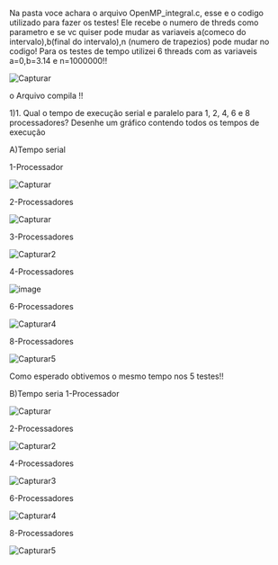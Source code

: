 Na pasta voce achara o arquivo OpenMP_integral.c, esse e o codigo utilizado para fazer os testes!
Ele recebe o numero de threds como parametro e se vc quiser pode mudar as variaveis a(comeco do intervalo),b(final do intervalo),n (numero de trapezios) pode mudar no codigo!
Para os testes de tempo utilizei 6 threads com as variaveis a=0,b=3.14 e n=1000000!!

![Capturar](https://github.com/chesco502/Computa-o-paralela/assets/97119222/64746830-9f63-4f54-a0eb-82cc587c45d1)

o Arquivo compila !!

1)1. Qual o tempo de execução serial e paralelo para 1, 2, 4, 6 e 8 processadores? Desenhe um gráfico contendo todos os tempos de execução

A)Tempo serial

1-Processador

![Capturar](https://github.com/chesco502/Computa-o-paralela/assets/97119222/ace05c3c-b6f7-4deb-8059-390b4a7c930d)

2-Processadores
      
![Capturar](https://github.com/chesco502/Computa-o-paralela/assets/97119222/ace05c3c-b6f7-4deb-8059-390b4a7c930d)

3-Processadores
      
![Capturar2](https://github.com/chesco502/Computa-o-paralela/assets/97119222/eb493796-4107-462e-b140-07d917110970)

4-Processadores
      
![image](https://github.com/chesco502/Computa-o-paralela/assets/97119222/f79d8c0d-d762-4c58-8549-33374c1362ce)


6-Processadores
      
![Capturar4](https://github.com/chesco502/Computa-o-paralela/assets/97119222/57973896-766f-4f90-a750-c494d39dd27f)

8-Processadores
      
![Capturar5](https://github.com/chesco502/Computa-o-paralela/assets/97119222/6daa4d60-c965-40c1-a00e-1080a0a971cc)

Como esperado obtivemos o mesmo tempo nos 5 testes!!

B)Tempo seria
1-Processador
      
![Capturar](https://github.com/chesco502/Computa-o-paralela/assets/97119222/87f428e5-8671-4660-b702-91c3b82a7b23)

2-Processadores
      
![Capturar2](https://github.com/chesco502/Computa-o-paralela/assets/97119222/804038d4-c6f7-4cbd-bc44-98eda1adc01a)


4-Processadores
      
![Capturar3](https://github.com/chesco502/Computa-o-paralela/assets/97119222/4f53476e-2b31-43a6-b928-6b8ee017a310)



6-Processadores
      
![Capturar4](https://github.com/chesco502/Computa-o-paralela/assets/97119222/966fa8e8-000e-4cd0-9e67-b6fcf5696bf2)


8-Processadores
      
![Capturar5](https://github.com/chesco502/Computa-o-paralela/assets/97119222/f4e2fafa-9514-4394-9be3-e6766281deb7)

      








